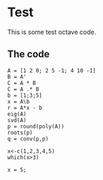 # Test
This is some test octave code.

## The code

```runnable lang="octave"
A = [1 2 0; 2 5 -1; 4 10 -1]
B = A'
C = A * B
C = A .* B
b = [1;3;5]
x = A\b
r = A*x - b
eig(A)
svd(A)
p = round(poly(A))
roots(p)
q = conv(p,p)
```

```runnable lang="r"
x<-c(1,2,3,4,5)
which(x>3)
```

```runnable lang="python"
x = 5;
```
